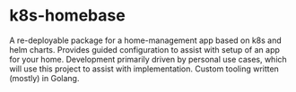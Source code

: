 # k8s-homebase
A re-deployable package for a home-management app based on k8s and helm charts. Provides guided configuration to assist with setup of an app for your home. Development primarily driven by personal use cases, which will use this project to assist with implementation. Custom tooling written (mostly) in Golang.
